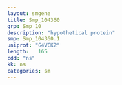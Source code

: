 ```yaml
---
layout: smgene
title: Smp_104360
grp: Smp_10
description: "hypothetical protein"
smp: Smp_104360.1
uniprot: "G4VCK2"
length:   165
cdd: "ns"
kk: ns
categories: sm
---
```

